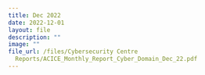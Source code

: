 ```yaml
---
title: Dec 2022
date: 2022-12-01
layout: file
description: ""
image: ""
file_url: /files/Cybersecurity Centre
  Reports/ACICE_Monthly_Report_Cyber_Domain_Dec_22.pdf
---
```

